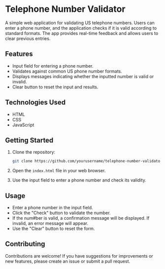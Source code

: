 # Telephone Number Validator

A simple web application for validating US telephone numbers. Users can enter a phone number, and the application checks if it is valid according to standard formats. The app provides real-time feedback and allows users to clear previous entries.

## Features

- Input field for entering a phone number.
- Validates against common US phone number formats.
- Displays messages indicating whether the inputted number is valid or invalid.
- Clear button to reset the input and results.

## Technologies Used

- HTML
- CSS
- JavaScript

## Getting Started

1. Clone the repository:
   ```bash
   git clone https://github.com/yourusername/telephone-number-validator.git
2. Open the `index.html` file in your web browser.

3. Use the input field to enter a phone number and check its validity.

## Usage

- Enter a phone number in the input field.
- Click the "Check" button to validate the number.
- If the num#ber is valid, a confirmation message will be displayed. If invalid, an error message will appear.
- Use the "Clear" button to reset the form.

## Contributing

Contributions are welcome! If you have suggestions for improvements or new features, please create an issue or submit a pull request.
